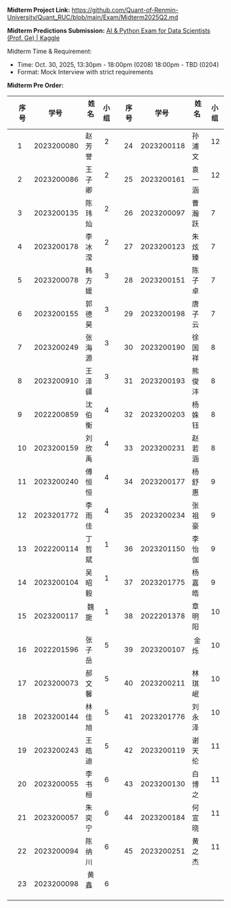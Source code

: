 **Midterm Project Link:** https://github.com/Quant-of-Renmin-University/Quant_RUC/blob/main/Exam/Midterm2025Q2.md

**Midterm Predictions Submission:** [AI &amp; Python Exam for Data Scientists (Prof. Ge) | Kaggle](https://www.kaggle.com/competitions/ai-python-exam-for-data-scientists-prof-ge)

Midterm Time & Requirement:

- Time: Oct. 30, 2025, 13:30pm - 18:00pm (0208)  18:00pm - TBD (0204)
- Format: Mock Interview with strict requirements

**Midterm Pre Order:**

|     |序号  |     学号     |   姓名         |  小组      |        |  序号  |     学号     |   姓名         |  小组      |
|-----|------------|--------------|----------|--------|------|------------|--------------|----------|------------|
|     | 1          | 2023200080   |  赵芳誉     |   2    |      | 24         | 2023200118   |  孙浦文     |   12   |
|     | 2          | 2023200086   |  王子卿     |   2    |      | 25         | 2023200161   |  袁一涵     |   12   |
|     | 3          | 2023200135   |  陈玮灿     |   2    |      | 26         | 2023200097   |  曹瀚跃     |   7    |
|     | 4          | 2023200178   |  李冰滢     |   2    |      | 27         | 2023200123   |  朱炫臻     |   7    |
|     | 5          | 2023200078   |  韩方媛     |   3    |      | 28         | 2023200151   |  陈子卓     |   7    |
|     | 6          | 2023200155   |  郭德昊     |   3    |      | 29         | 2023200198   |  唐子云     |   7    |
|     | 7          | 2023200249   |  张海源     |   3    |      | 30         | 2023200190   |  徐国祥     |   8    |
|     | 8          | 2023200910   |  王泽疆     |   3    |      | 31         | 2023200193   |  熊俊沣     |   8    |
|     | 9          | 2022200859   |  沈伯衡     |   4    |      | 32         | 2023200203   |  杨姝钰     |   8    |
|     | 10         | 2023200159   |  刘欣禹     |   4    |      | 33         | 2023200231   |  赵若涵     |   8    |
|     | 11         | 2023200240   |  傅恒恒     |   4    |      | 34         | 2023200177   |  杨舒惠     |   9    |
|     | 12         | 2023201772   |  李雨佳     |   4    |      | 35         | 2023200234   |  张祖豪     |   9    |
|     | 13         | 2022200114   |  丁哲斌     |   1    |      | 36         | 2023201150   |  李怡伽     |   9    |
|     | 14         | 2023200104   |  吴昭毅     |   1    |      | 37         | 2023201775   |  杨嘉皓     |   9    |
|     | 15         | 2023200117   |   魏旎     |   1    |      | 38         | 2022201378   |  章明阳     |   10   |
|     | 16         | 2022201596   |  张子岳     |   5    |      | 39         | 2023200107   |   金烁     |   10   |
|     | 17         | 2023200073   |  郝文馨     |   5    |      | 40         | 2023200211   |  林琪岷     |   10   |
|     | 18         | 2023200144   |  林佳旭     |   5    |      | 41         | 2023201776   |  刘永泽     |   10   |
|     | 19         | 2023200243   |  王皓迪     |   5    |      | 42         | 2023200119   |  谢天伦     |   11   |
|     | 20         | 2023200055   |  李书桓     |   6    |      | 43         | 2023200130   |  白博之     |   11   |
|     | 21         | 2023200057   |  朱奕宁     |   6    |      | 44         | 2023200184   |  何宣晓     |   11   |
|     | 22         | 2023200094   |  陈纳川     |   6    |      | 45         | 2023200251   |  黄之杰     |   11   |
|     | 23         | 2023200098   |   黄鑫     |   6    |      |            |              |          |


